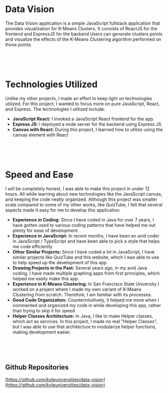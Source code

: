 # Data Vision

The Data Vision application is a simple JavaScript fullstack application that provides visualization for K-Means Clusters. It consists of ReactJS for the frontend and ExpressJS for the backend Users can generate clusters points and visualize the effects of the K-Means Clustering algorithm performed on those points.

&nbsp;

&nbsp;

# Technologies Utilized

Unlike my other projects, I made an effort to keep light on technologies utilized. For this project, I wanted to focus more on pure JavaScript, React, and Express. The technologies I utilized include:

- **JavaScript React:** I invoked a JavaScript React frontend for the app.
- **Express JS:** I deployed a node server for the backend using Express JS.
- **Canvas with React:** During this project, I learned how to utilize using the canvas element with React

&nbsp;

&nbsp;

# Speed and Ease

I will be completely honest, I was able to make this project in under 12 hours. All while learning about new technologies like the JavaScript canvas, and keeping the code neatly organized. Although this project was smaller scale compared to some of my other works, like QuizTube, I felt that several aspects made it easy for me to develop this application.

- **Experience in Coding:** Since I have coded in Java for over 7 years, I have gotten used to various coding patterns that have helped me out plenty for ease of development.
- **Experience in JavaScript:** In recent months, I have been an avid coder in JavaScript / TypeScript and have been able to pick a style that helps me code efficiently
- **Other Similar Projects:** Since I have coded a lot in JavaScript, I have similar projects like QuizTube and this website, which I was able to use to help speed up the development of this app
- **Drawing Projects in the Past:** Several years ago, in my avid Java coding, I have made multiple graphing apps from first principles, which helped me easily make this app.
- **Experience in K-Means Clustering:** In San Francisco State University I worked on a project where I made my own variant of K-Means Clustering from scratch. Therefore, I am familiar with its processes.
- **Good Code Organization:** Counterintuitively, it helped me more when I commented and organized my code in while developing this app, rather than trying to skip it for speed
- **Helper Classes Architecture:** In Java, I like to make Helper classes, which act as services. In this project, I made no real "Helper Classes", but I was able to use that architecture to modularize helper functions, making development easier.

&nbsp;

&nbsp;

## Github Repositories

[https://github.com/kyleuniversities/data-vision](https://github.com/kyleuniversities/data-vision)
